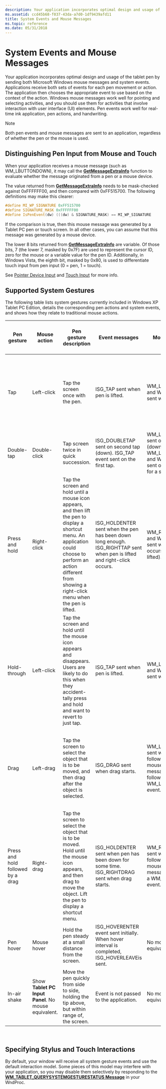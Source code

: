 ```yaml
---
description: Your application incorporates optimal design and usage of the tablet pen by sending both Microsoft Windows mouse messages and system events.
ms.assetid: ccd45b68-f037-43da-a7d0-1df9439afd11
title: System Events and Mouse Messages
ms.topic: reference
ms.date: 05/31/2018
---
```


# System Events and Mouse Messages

Your application incorporates optimal design and usage of the tablet pen by sending both Microsoft Windows mouse messages and system events. Applications receive both sets of events for each pen movement or action. The application then chooses the appropriate event to use based on the context of the action. Windows mouse messages work well for pointing and selecting activities, and you should use them for activities that involve interaction with user interface (UI) elements. Pen events work well for real-time ink application, pen actions, and handwriting.

> [!Note]  
> Both pen events and mouse messages are sent to an application, regardless of whether the pen or the mouse is used.

## Distinguishing Pen Input from Mouse and Touch

When your application receives a mouse message (such as WM\_LBUTTONDOWN), it may call the [**GetMessageExtraInfo**](/windows/win32/api/winuser/nf-winuser-getmessageextrainfo) function to evaluate whether the message originated from a pen or a mouse device.

The value returned from [**GetMessageExtraInfo**](/windows/win32/api/winuser/nf-winuser-getmessageextrainfo) needs to be mask-checked against 0xFFFFFF00, and then compared with 0xFF515700. The following definitions may make this clearer:

```C++
#define MI_WP_SIGNATURE 0xFF515700
#define SIGNATURE_MASK 0xFFFFFF00
#define IsPenEvent(dw) (((dw) & SIGNATURE_MASK) == MI_WP_SIGNATURE
```

If the comparison is true, then this mouse message was generated by a Tablet PC pen or touch screen. In all other cases, you can assume that this message was generated by a mouse device.

The lower 8 bits returned from [**GetMessageExtraInfo**](/windows/win32/api/winuser/nf-winuser-getmessageextrainfo) are variable. Of those bits, 7 (the lower 7, masked by 0x7F) are used to represent the cursor ID, zero for the mouse or a variable value for the pen ID. Additionally, in Windows Vista, the eighth bit, masked by 0x80, is used to differentiate touch input from pen input (0 = pen, 1 = touch).

See [Pointer Device Input](/windows/win32/input_pointerdevice/pointer-device-stack-portal) and [Touch Input](/windows/win32/wintouch/windows-touch-portal) for more info. 

## Supported System Gestures

The following table lists system gestures currently included in Windows XP Tablet PC Edition, details the corresponding pen actions and system events, and shows how they relate to traditional mouse actions.



| Pen gesture                                  | Mouse action                                                    | Pen gesture description                                                                                                                                                                                                             | Event messages                                                                                                                       | Mouse messages                                                                                                                        | Behaviors in Windows-based applications                                                                                                                                          |
|----------------------------------------------|-----------------------------------------------------------------|-------------------------------------------------------------------------------------------------------------------------------------------------------------------------------------------------------------------------------------|--------------------------------------------------------------------------------------------------------------------------------------|---------------------------------------------------------------------------------------------------------------------------------------|----------------------------------------------------------------------------------------------------------------------------------------------------------------------------------|
| Tap<br/>                               | Left-click<br/>                                           | Tap the screen once with the pen.<br/>                                                                                                                                                                                        | ISG\_TAP sent when pen is lifted.<br/>                                                                                         | WM\_LBUTTONDOWN and WM\_LBUTTONUP sent when pen lifted.<br/>                                                                    | Choose command from menu or toolbar, take action if command chosen, set insertion point (IP), show selection feedback.<br/>                                                |
| Double-tap<br/>                        | Double-click<br/>                                         | Tap screen twice in quick succession.<br/>                                                                                                                                                                                    | ISG\_DOUBLETAP sent on second tap (down). ISG\_TAP event sent on the first tap.<br/>                                           | WM\_LBUTTONDBLCLK sent on second tap (down). WM\_LBUTTONDOWN and WM\_LBUTTONUP sent on first tap (up) as for a single tap.<br/> | Select word, open file or folder.<br/>                                                                                                                                     |
| Press and hold<br/>                    | Right-click<br/>                                          | Tap the screen and hold until a mouse icon appears, and then lift the pen to display a shortcut menu. An application could choose to perform an action different from showing a right-click menu when the pen is lifted.<br/> | ISG\_HOLDENTER sent when the pen has been down long enough. ISG\_RIGHTTAP sent when pen is lifted and right-click occurs.<br/> | WM\_RBUTTONDOWN and WM\_RBUTTONUP sent when right click occurs (when pen is lifted).<br/>                                       | Show shortcut menu.<br/>                                                                                                                                                   |
| Hold-through<br/>                      | Left-click<br/>                                           | Tap the screen and hold until the mouse icon appears and disappears. Users are likely to do this when they accident-tally press and hold and want to revert to just tap.<br/>                                                 | ISG\_TAP sent when pen is lifted.<br/>                                                                                         | WM\_LBUTTONDOWN and WM\_LBUTTONUP sent when pen is lifted.<br/>                                                                 | Left-click for a long time. No mouse equivalent exists. This is a fallback for when a user performs press-and-hold for a long time. The event reverts to being a tap.<br/> |
| Drag<br/>                              | Left-drag<br/>                                            | Tap the screen to select the object that is to be moved, and then drag after the object is selected.<br/>                                                                                                                     | ISG\_DRAG sent when drag starts.<br/>                                                                                          | WM\_LBUTTONDOWN sent when drag starts, followed by a series of mouse move messages, and followed by a WM\_LBUTTONUP event.<br/> | Drag-select, as in Microsoft Word when starting with an IP; select multiple words; drag, as when dragging an object in Windows; scrolling.<br/>                            |
| Press and hold followed by a drag<br/> | Right-drag<br/>                                           | Tap the screen to select the object that is to be moved. Hold until the mouse icon appears, and then drag to move the object. Lift the pen to display a shortcut menu.<br/>                                                   | ISG\_HOLDENTER sent when pen has been down for some time. ISG\_RIGHTDRAG sent when drag starts.<br/>                           | WM\_RBUTTONDOWN sent when drag starts, followed by a series of mouse move messages, followed by a WM\_RBUTTONUP event.<br/>     | Drag, as when dragging an object or selection followed by a context menu.<br/>                                                                                             |
| Pen hover<br/>                         | Mouse hover<br/>                                          | Hold the pen steady at a small distance from the screen.<br/>                                                                                                                                                                 | ISG\_HOVERENTER event sent initially. When hover interval is completed, ISG\_HOVERLEAVEis sent.<br/>                           | No mouse message equivalent.<br/>                                                                                               | Show ToolTip, roll-over effects, and other mouse hover behaviors.<br/>                                                                                                     |
| In-air shake<br/>                      | Show **Tablet PC Input Panel**. No mouse equivalent.<br/> | Move the pen quickly from side to side, holding the tip above, but within range of, the screen.<br/>                                                                                                                          | Event is not passed to the application.<br/>                                                                                   | No mouse message equivalent.<br/>                                                                                               | New, specific to Tablet PC.<br/>                                                                                                                                           |



 

## Specifying Stylus and Touch Interactions

By default, your window will receive all system gesture events and use the default interaction model. Some pieces of this model may interfere with your application, so you may disable them selectively by responding to the [**WM\_TABLET\_QUERYSYSTEMGESTURESTATUS Message**](wm-tablet-querysystemgesturestatus-message.md) in your WndProc.

 

 
